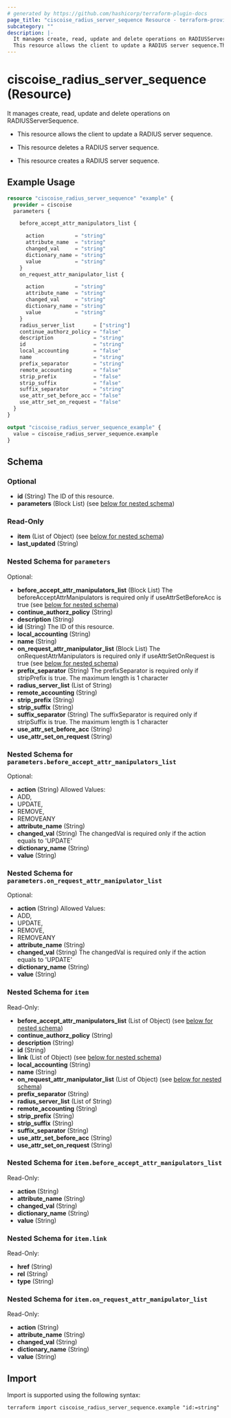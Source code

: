 ```yaml
---
# generated by https://github.com/hashicorp/terraform-plugin-docs
page_title: "ciscoise_radius_server_sequence Resource - terraform-provider-ciscoise"
subcategory: ""
description: |-
  It manages create, read, update and delete operations on RADIUSServerSequence.
  This resource allows the client to update a RADIUS server sequence.This resource deletes a RADIUS server sequence.This resource creates a RADIUS server sequence.
---
```


# ciscoise_radius_server_sequence (Resource)

It manages create, read, update and delete operations on RADIUSServerSequence.

- This resource allows the client to update a RADIUS server sequence.

- This resource deletes a RADIUS server sequence.

- This resource creates a RADIUS server sequence.

## Example Usage

```terraform
resource "ciscoise_radius_server_sequence" "example" {
  provider = ciscoise
  parameters {

    before_accept_attr_manipulators_list {

      action          = "string"
      attribute_name  = "string"
      changed_val     = "string"
      dictionary_name = "string"
      value           = "string"
    }
    on_request_attr_manipulator_list {

      action          = "string"
      attribute_name  = "string"
      changed_val     = "string"
      dictionary_name = "string"
      value           = "string"
    }
    radius_server_list      = ["string"]
    continue_authorz_policy = "false"
    description             = "string"
    id                      = "string"
    local_accounting        = "false"
    name                    = "string"
    prefix_separator        = "string"
    remote_accounting       = "false"
    strip_prefix            = "false"
    strip_suffix            = "false"
    suffix_separator        = "string"
    use_attr_set_before_acc = "false"
    use_attr_set_on_request = "false"
  }
}

output "ciscoise_radius_server_sequence_example" {
  value = ciscoise_radius_server_sequence.example
}
```

<!-- schema generated by tfplugindocs -->
## Schema

### Optional

- **id** (String) The ID of this resource.
- **parameters** (Block List) (see [below for nested schema](#nestedblock--parameters))

### Read-Only

- **item** (List of Object) (see [below for nested schema](#nestedatt--item))
- **last_updated** (String)

<a id="nestedblock--parameters"></a>
### Nested Schema for `parameters`

Optional:

- **before_accept_attr_manipulators_list** (Block List) The beforeAcceptAttrManipulators is required only if useAttrSetBeforeAcc is true (see [below for nested schema](#nestedblock--parameters--before_accept_attr_manipulators_list))
- **continue_authorz_policy** (String)
- **description** (String)
- **id** (String) The ID of this resource.
- **local_accounting** (String)
- **name** (String)
- **on_request_attr_manipulator_list** (Block List) The onRequestAttrManipulators is required only if useAttrSetOnRequest is true (see [below for nested schema](#nestedblock--parameters--on_request_attr_manipulator_list))
- **prefix_separator** (String) The prefixSeparator is required only if stripPrefix is true. The maximum length is 1 character
- **radius_server_list** (List of String)
- **remote_accounting** (String)
- **strip_prefix** (String)
- **strip_suffix** (String)
- **suffix_separator** (String) The suffixSeparator is required only if stripSuffix is true. The maximum length is 1 character
- **use_attr_set_before_acc** (String)
- **use_attr_set_on_request** (String)

<a id="nestedblock--parameters--before_accept_attr_manipulators_list"></a>
### Nested Schema for `parameters.before_accept_attr_manipulators_list`

Optional:

- **action** (String) Allowed Values:
- ADD,
- UPDATE,
- REMOVE,
- REMOVEANY
- **attribute_name** (String)
- **changed_val** (String) The changedVal is required only if the action equals to 'UPDATE'
- **dictionary_name** (String)
- **value** (String)


<a id="nestedblock--parameters--on_request_attr_manipulator_list"></a>
### Nested Schema for `parameters.on_request_attr_manipulator_list`

Optional:

- **action** (String) Allowed Values:
- ADD,
- UPDATE,
- REMOVE,
- REMOVEANY
- **attribute_name** (String)
- **changed_val** (String) The changedVal is required only if the action equals to 'UPDATE'
- **dictionary_name** (String)
- **value** (String)



<a id="nestedatt--item"></a>
### Nested Schema for `item`

Read-Only:

- **before_accept_attr_manipulators_list** (List of Object) (see [below for nested schema](#nestedobjatt--item--before_accept_attr_manipulators_list))
- **continue_authorz_policy** (String)
- **description** (String)
- **id** (String)
- **link** (List of Object) (see [below for nested schema](#nestedobjatt--item--link))
- **local_accounting** (String)
- **name** (String)
- **on_request_attr_manipulator_list** (List of Object) (see [below for nested schema](#nestedobjatt--item--on_request_attr_manipulator_list))
- **prefix_separator** (String)
- **radius_server_list** (List of String)
- **remote_accounting** (String)
- **strip_prefix** (String)
- **strip_suffix** (String)
- **suffix_separator** (String)
- **use_attr_set_before_acc** (String)
- **use_attr_set_on_request** (String)

<a id="nestedobjatt--item--before_accept_attr_manipulators_list"></a>
### Nested Schema for `item.before_accept_attr_manipulators_list`

Read-Only:

- **action** (String)
- **attribute_name** (String)
- **changed_val** (String)
- **dictionary_name** (String)
- **value** (String)


<a id="nestedobjatt--item--link"></a>
### Nested Schema for `item.link`

Read-Only:

- **href** (String)
- **rel** (String)
- **type** (String)


<a id="nestedobjatt--item--on_request_attr_manipulator_list"></a>
### Nested Schema for `item.on_request_attr_manipulator_list`

Read-Only:

- **action** (String)
- **attribute_name** (String)
- **changed_val** (String)
- **dictionary_name** (String)
- **value** (String)

## Import

Import is supported using the following syntax:

```shell
terraform import ciscoise_radius_server_sequence.example "id:=string"
```
